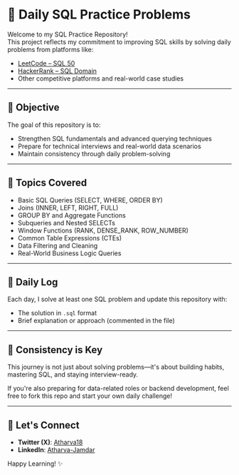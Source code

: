 # 🧠 Daily SQL Practice Problems

Welcome to my SQL Practice Repository!  
This project reflects my commitment to improving SQL skills by solving daily problems from platforms like:

- [LeetCode – SQL 50](https://leetcode.com/studyplan/top-sql-50/)
- [HackerRank – SQL Domain](https://www.hackerrank.com/domains/sql)
- Other competitive platforms and real-world case studies

---

## 🎯 Objective

The goal of this repository is to:

- Strengthen SQL fundamentals and advanced querying techniques
- Prepare for technical interviews and real-world data scenarios
- Maintain consistency through daily problem-solving

---

## 🧠 Topics Covered

- Basic SQL Queries (SELECT, WHERE, ORDER BY)
- Joins (INNER, LEFT, RIGHT, FULL)
- GROUP BY and Aggregate Functions
- Subqueries and Nested SELECTs
- Window Functions (RANK, DENSE_RANK, ROW_NUMBER)
- Common Table Expressions (CTEs)
- Data Filtering and Cleaning
- Real-World Business Logic Queries

---

## 📅 Daily Log

Each day, I solve at least one SQL problem and update this repository with:
- The solution in `.sql` format
- Brief explanation or approach (commented in the file)

---

## 💪 Consistency is Key

This journey is not just about solving problems—it's about building habits, mastering SQL, and staying interview-ready.

If you're also preparing for data-related roles or backend development, feel free to fork this repo and start your own daily challenge!

---

## 🚀 Let's Connect

- **Twitter (X)**: [Atharva18](https://x.com/its_atharva18)
- **LinkedIn**: [Atharva-Jamdar](https://www.linkedin.com/in/atharva-jamdar/)

Happy Learning! ✨
